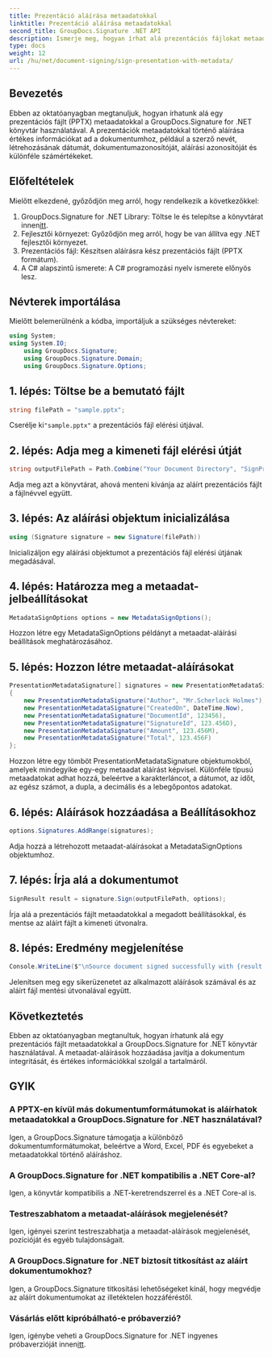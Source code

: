 ```yaml
---
title: Prezentáció aláírása metaadatokkal
linktitle: Prezentáció aláírása metaadatokkal
second_title: GroupDocs.Signature .NET API
description: Ismerje meg, hogyan írhat alá prezentációs fájlokat metaadatokkal a GroupDocs.Signature for .NET használatával. Növelje a dokumentum integritását és adjon hozzá értékes információkat.
type: docs
weight: 12
url: /hu/net/document-signing/sign-presentation-with-metadata/
---
```

## Bevezetés
Ebben az oktatóanyagban megtanuljuk, hogyan írhatunk alá egy prezentációs fájlt (PPTX) metaadatokkal a GroupDocs.Signature for .NET könyvtár használatával. A prezentációk metaadatokkal történő aláírása értékes információkat ad a dokumentumhoz, például a szerző nevét, létrehozásának dátumát, dokumentumazonosítóját, aláírási azonosítóját és különféle számértékeket.
## Előfeltételek
Mielőtt elkezdené, győződjön meg arról, hogy rendelkezik a következőkkel:
1.  GroupDocs.Signature for .NET Library: Töltse le és telepítse a könyvtárat innen[itt](https://releases.groupdocs.com/signature/net/).
2. Fejlesztői környezet: Győződjön meg arról, hogy be van állítva egy .NET fejlesztői környezet.
3. Prezentációs fájl: Készítsen aláírásra kész prezentációs fájlt (PPTX formátum).
4. A C# alapszintű ismerete: A C# programozási nyelv ismerete előnyös lesz.

## Névterek importálása
Mielőtt belemerülnénk a kódba, importáljuk a szükséges névtereket:
```csharp
using System;
using System.IO;
    using GroupDocs.Signature;
    using GroupDocs.Signature.Domain;
    using GroupDocs.Signature.Options;
```
## 1. lépés: Töltse be a bemutató fájlt
```csharp
string filePath = "sample.pptx";
```
 Cserélje ki`"sample.pptx"` a prezentációs fájl elérési útjával.
## 2. lépés: Adja meg a kimeneti fájl elérési útját
```csharp
string outputFilePath = Path.Combine("Your Document Directory", "SignPresentationWithMetadata", "SignedWithMetadata.pptx");
```
Adja meg azt a könyvtárat, ahová menteni kívánja az aláírt prezentációs fájlt a fájlnévvel együtt.
## 3. lépés: Az aláírási objektum inicializálása
```csharp
using (Signature signature = new Signature(filePath))
```
Inicializáljon egy aláírási objektumot a prezentációs fájl elérési útjának megadásával.
## 4. lépés: Határozza meg a metaadat-jelbeállításokat
```csharp
MetadataSignOptions options = new MetadataSignOptions();
```
Hozzon létre egy MetadataSignOptions példányt a metaadat-aláírási beállítások meghatározásához.
## 5. lépés: Hozzon létre metaadat-aláírásokat
```csharp
PresentationMetadataSignature[] signatures = new PresentationMetadataSignature[]
{
    new PresentationMetadataSignature("Author", "Mr.Scherlock Holmes"),
    new PresentationMetadataSignature("CreatedOn", DateTime.Now),
    new PresentationMetadataSignature("DocumentId", 123456),
    new PresentationMetadataSignature("SignatureId", 123.456D),
    new PresentationMetadataSignature("Amount", 123.456M),
    new PresentationMetadataSignature("Total", 123.456F)
};
```
Hozzon létre egy tömböt PresentationMetadataSignature objektumokból, amelyek mindegyike egy-egy metaadat aláírást képvisel. Különféle típusú metaadatokat adhat hozzá, beleértve a karakterláncot, a dátumot, az időt, az egész számot, a dupla, a decimális és a lebegőpontos adatokat.
## 6. lépés: Aláírások hozzáadása a Beállításokhoz
```csharp
options.Signatures.AddRange(signatures);
```
Adja hozzá a létrehozott metaadat-aláírásokat a MetadataSignOptions objektumhoz.
## 7. lépés: Írja alá a dokumentumot
```csharp
SignResult result = signature.Sign(outputFilePath, options);
```
Írja alá a prezentációs fájlt metaadatokkal a megadott beállításokkal, és mentse az aláírt fájlt a kimeneti útvonalra.
## 8. lépés: Eredmény megjelenítése
```csharp
Console.WriteLine($"\nSource document signed successfully with {result.Succeeded.Count} signature(s).\nFile saved at {outputFilePath}.");
```
Jelenítsen meg egy sikerüzenetet az alkalmazott aláírások számával és az aláírt fájl mentési útvonalával együtt.

## Következtetés
Ebben az oktatóanyagban megtanultuk, hogyan írhatunk alá egy prezentációs fájlt metaadatokkal a GroupDocs.Signature for .NET könyvtár használatával. A metaadat-aláírások hozzáadása javítja a dokumentum integritását, és értékes információkkal szolgál a tartalmáról.

## GYIK
### A PPTX-en kívül más dokumentumformátumokat is aláírhatok metaadatokkal a GroupDocs.Signature for .NET használatával?
Igen, a GroupDocs.Signature támogatja a különböző dokumentumformátumokat, beleértve a Word, Excel, PDF és egyebeket a metaadatokkal történő aláíráshoz.
### A GroupDocs.Signature for .NET kompatibilis a .NET Core-al?
Igen, a könyvtár kompatibilis a .NET-keretrendszerrel és a .NET Core-al is.
### Testreszabhatom a metaadat-aláírások megjelenését?
Igen, igényei szerint testreszabhatja a metaadat-aláírások megjelenését, pozícióját és egyéb tulajdonságait.
### A GroupDocs.Signature for .NET biztosít titkosítást az aláírt dokumentumokhoz?
Igen, a GroupDocs.Signature titkosítási lehetőségeket kínál, hogy megvédje az aláírt dokumentumokat az illetéktelen hozzáféréstől.
### Vásárlás előtt kipróbálható-e próbaverzió?
 Igen, igénybe veheti a GroupDocs.Signature for .NET ingyenes próbaverzióját innen[itt](https://releases.groupdocs.com/).